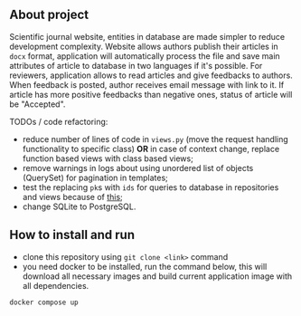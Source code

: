 ## About project

Scientific journal website, entities in database are made simpler to reduce development complexity. Website allows authors publish their articles in ```docx``` format, application will automatically process the file and save main attributes of article to database in two languages if it's possible. For reviewers, application allows to read articles and give feedbacks to authors. When feedback is posted, author receives email message with link to it. If article has more positive feedbacks than negative ones, status of article will be "Accepted".

TODOs / code refactoring:
- reduce number of lines of code in ```views.py``` (move the request handling functionality to specific class) **OR** in case of context change, replace function based views with class based views;
- remove warnings in logs about using unordered list of objects (QuerySet) for pagination in templates;
- test the replacing ```pk```s with ```ids``` for queries to database in repositories and views because of [this](https://stackoverflow.com/a/53100893/11152224);
- change SQLite to PostgreSQL.

## How to install and run

- clone this repository using `git clone <link>` command
- you need docker to be installed, run the command below, this will download all necessary images and build current application image with all dependencies.
```
docker compose up
```